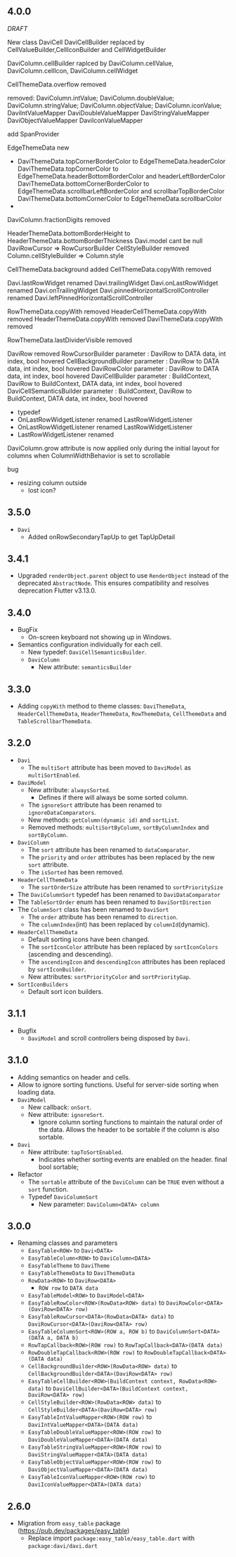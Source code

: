 ## 4.0.0

*DRAFT*

New class DaviCell
DaviCellBuilder replaced by CellValueBuilder,CellIconBuilder and CellWidgetBuilder

DaviColumn.cellBuilder raplced by DaviColumn.cellValue, DaviColumn.cellIcon, DaviColumn.cellWidget 

CellThemeData.overflow removed

removed:
DaviColumn.intValue;
DaviColumn.doubleValue;
DaviColumn.stringValue;
DaviColumn.objectValue;
DaviColumn.iconValue;
DaviIntValueMapper
DaviDoubleValueMapper
DaviStringValueMapper
DaviObjectValueMapper
DaviIconValueMapper

add SpanProvider<DATA>

EdgeThemeData new
- DaviThemeData.topCornerBorderColor to EdgeThemeData.headerColor
  DaviThemeData.topCornerColor to EdgeThemeData.headerBottomBorderColor and headerLeftBorderColor
  DaviThemeData.bottomCornerBorderColor to EdgeThemeData.scrollbarLeftBorderColor and scrollbarTopBorderColor
  DaviThemeData.bottomCornerColor to EdgeThemeData.scrollbarColor
- 

DaviColumn.fractionDigits removed

HeaderThemeData.bottomBorderHeight  to HeaderThemeData.bottomBorderThickness
Davi.model cant be null
DaviRowCursor => RowCursorBuilder
CellStyleBuilder removed
Column.cellStyleBuilder => Column.style

CellThemeData.background added
CellThemeData.copyWith removed

Davi.lastRowWidget renamed Davi.trailingWidget
Davi.onLastRowWidget renamed Davi.onTrailingWidget
Davi.pinnedHorizontalScrollController renamed Davi.leftPinnedHorizontalScrollController

RowThemeData.copyWith removed
HeaderCellThemeData.copyWith removed
HeaderThemeData.copyWith removed
DaviThemeData.copyWith removed

RowThemeData.lastDividerVisible removed

DaviRow removed
RowCursorBuilder parameter : DaviRow to DATA data, int index, bool hovered
CellBackgroundBuilder parameter : DaviRow to DATA data, int index, bool hovered
DaviRowColor parameter : DaviRow to DATA data, int index, bool hovered
DaviCellBuilder parameter : BuildContext, DaviRow to BuildContext, DATA data, int index, bool hovered
DaviCellSemanticsBuilder parameter : BuildContext, DaviRow to BuildContext, DATA data, int index, bool hovered

- typedef
 - OnLastRowWidgetListener  renamed LastRowWidgetListener  
 - OnLastRowWidgetListener renamed LastRowWidgetListener
 - LastRowWidgetListener renamed 


DaviColumn.grow attribute is now applied only during the initial layout for columns when ColumnWidthBehavior is set to scrollable


bug
- resizing column outside
  - lost icon?



## 3.5.0

* `Davi`
  * Added onRowSecondaryTapUp to get TapUpDetail

## 3.4.1

* Upgraded `renderObject.parent` object to use `RenderObject` instead of the deprecated `AbstractNode`. This ensures compatibility and resolves deprecation Flutter v3.13.0.

## 3.4.0

* BugFix
  * On-screen keyboard not showing up in Windows.
* Semantics configuration individually for each cell.
  * New typedef: `DaviCellSemanticsBuilder`.
  * `DaviColumn`
    * New attribute: `semanticsBuilder`

## 3.3.0

* Adding `copyWith` method to theme classes: `DaviThemeData`, `HeaderCellThemeData`, `HeaderThemeData`, `RowThemeData`, `CellThemeData` and `TableScrollbarThemeData`.

## 3.2.0

* `Davi`
  * The `multiSort` attribute has been moved to `DaviModel` as `multiSortEnabled`.
* `DaviModel`
  * New attribute: `alwaysSorted`.
    * Defines if there will always be some sorted column.
  * The `ignoreSort` attribute has been renamed to `ignoreDataComparators`.
  * New methods: `getColumn(dynamic id)` and `sortList`.
  * Removed methods: `multiSortByColumn`, `sortByColumnIndex` and `sortByColumn`.
* `DaviColumn`
  * The `sort` attribute has been renamed to `dataComparator`.
  * The `priority` and `order` attributes has been replaced by the new `sort` attribute. 
  * The `isSorted` has been removed.
* `HeaderCellThemeData`
  * The `sortOrderSize` attribute has been renamed to `sortPrioritySize`
* The `DaviColumnSort` typedef has been renamed to `DaviDataComparator`
* The `TableSortOrder` enum has been renamed to `DaviSortDirection`
* The `ColumnSort` class has been renamed to `DaviSort`
  * The `order` attribute has been renamed to `direction`.
  * The `columnIndex`(int) has been replaced by `columnId`(dynamic).
* `HeaderCellThemeData`
  * Default sorting icons have been changed.
  * The `sortIconColor` attribute has been replaced by `sortIconColors` (ascending and descending). 
  * The `ascendingIcon` and `descendingIcon` attributes has been replaced by `sortIconBuilder`.
  * New attributes: `sortPriorityColor` and `sortPriorityGap`.
* `SortIconBuilders`
  * Default sort icon builders.

## 3.1.1

* Bugfix
  * `DaviModel` and scroll controllers being disposed by `Davi`.

## 3.1.0

* Adding semantics on header and cells.
* Allow to ignore sorting functions. Useful for server-side sorting when loading data.
* `DaviModel`
  * New callback: `onSort`.
  * New attribute: `ignoreSort`.
    * Ignore column sorting functions to maintain the natural order of the data. Allows the header to be sortable if the column is also sortable.
* `Davi`
  * New attribute: `tapToSortEnabled`.
    * Indicates whether sorting events are enabled on the header.
final bool sortable;
* Refactor
  * The `sortable` attribute of the `DaviColumn` can be `TRUE` even without a `sort` function.
  * Typedef `DaviColumnSort`
    * New parameter: `DaviColumn<DATA> column`

## 3.0.0

* Renaming classes and parameters
  * `EasyTable<ROW>` to `Davi<DATA>`
  * `EasyTableColumn<ROW>` to `DaviColumn<DATA>`
  * `EasyTableTheme` to `DaviTheme`
  * `EasyTableThemeData` to `DaviThemeData`
  * `RowData<ROW>` to `DaviRow<DATA>`
    * `̀ROW row` to `DATA data`
  * `EasyTableModel<ROW>` to `DaviModel<DATA>`
  * `EasyTableRowColor<ROW>(RowData<ROW> data)` to `DaviRowColor<DATA>(DaviRow<DATA> row)`
  * `EasyTableRowCursor<DATA>(RowData<DATA> data)` to `DaviRowCursor<DATA>(DaviRow<DATA> row)`
  * `EasyTableColumnSort<ROW>(ROW a, ROW b)` to `DaviColumnSort<DATA>(DATA a, DATA b)`
  * `RowTapCallback<ROW>(ROW row)` to `RowTapCallback<DATA>(DATA data)`
  * `RowDoubleTapCallback<ROW>(ROW row)` to `RowDoubleTapCallback<DATA>(DATA data)`
  * `CellBackgroundBuilder<ROW>(RowData<ROW> data)` to `CellBackgroundBuilder<DATA>(DaviRow<DATA> row)`
  * `EasyTableCellBuilder<ROW>(BuildContext context, RowData<ROW> data)` to `DaviCellBuilder<DATA>(BuildContext context, DaviRow<DATA> row)`
  * `CellStyleBuilder<ROW>(RowData<ROW> data)` to `CellStyleBuilder<DATA>(DaviRow<DATA> row)`
  * `EasyTableIntValueMapper<ROW>(ROW row)` to `DaviIntValueMapper<DATA>(DATA data)`
  * `EasyTableDoubleValueMapper<ROW>(ROW row)` to `DaviDoubleValueMapper<DATA>(DATA data)`
  * `EasyTableStringValueMapper<ROW>(ROW row)` to `DaviStringValueMapper<DATA>(DATA data)`
  * `EasyTableObjectValueMapper<ROW>(ROW row)` to `DaviObjectValueMapper<DATA>(DATA data)`
  * `EasyTableIconValueMapper<ROW>(ROW row)` to `DaviIconValueMapper<DATA>(DATA data)`

## 2.6.0

* Migration from `easy_table` package (https://pub.dev/packages/easy_table)
  * Replace import `package:easy_table/easy_table.dart` with `package:davi/davi.dart`
